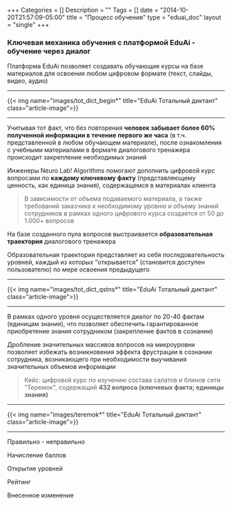 +++
Categories = []
Description = ""
Tags = []
date = "2014-10-20T21:57:09-05:00"
title = "Процесс обучения"
type = "eduai_doc"
layout = "single"
+++
### Ключевая механика обучения с платформой EduAi - обучение через диалог

Платформа EduAi позволяет создавать обучающие курсы на базе материалов для освоения любом цифровом формате (текст, слайды, видео, аудио)

<hr>
{{< img name="images/tot_dict_begin*" title="EduAi Тотальный диктант" class="article-image">}}
<hr>

Учитывая тот факт, что без повторения <b>человек забывает более 60% полученной информации в течение первого же часа</b> (в т.ч. представленной в любом обучающем материале), после ознакомления с учебными материалами 
в формате диалогового тренажера происходит закрепление необходимых знаний

Инженеры Neuro Lab! Algorithms помогают дополнить цифровой курс вопросами по <b>каждому ключевому факту</b> (представляющему ценность, как единица знания), содержащемся в материалах клиента

<blockquote>В зависимости от объема подаваемого материала, а также требований заказчика к необходимому уровню и объему знаний сотрудников в рамках одного цифрового курса создается от 50 до 1.000+ вопросов</blockquote>

На базе созданного пула вопросов выстраивается <b>образовательная траектория</b> диалогового тренажера	

Образовательная траектория представляет из себя последовательность уровней, каждый из которых "открывается" (становится доступен пользователю) по мере освоения предыдущего
<hr>
{{< img name="images/tot_dict_qstns*" title="EduAi Тотальный диктант" class="article-image">}}
<hr>

В рамках одного уровня осуществляется диалог по 20-40 фактам (единицам знания), что позволяет обеспечить гарантированное приобретение знания сотрудником (закрепление фактов в сознании)

Дробление значительных массивов вопросов на микроуровни позволяет избежать возникновения эффекта фрустрации в сознании сотрудника, возникающего при необходимости выучивания значительных объемов информации

<blockquote>Кейс: цифровой курс по изучению состава салатов и блинов сети "Теремок", содержащий <b>432 вопроса (ключевых факта; единицы знания)</b></blockquote>
<hr>
{{< img name="images/teremok*" title="EduAi Тотальный диктант" class="article-image">}}
<hr>

Правильно - неправильно

Начисление баллов

Открытие уровней

Рейтинг	

Внесенное изменение